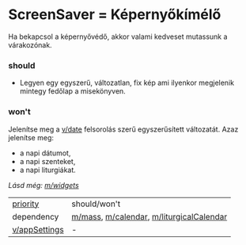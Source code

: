 ScreenSaver = Képernyőkímélő
===
Ha bekapcsol a képernyővédő, akkor valami kedveset mutassunk a várakozónak.

### should
- Legyen egy egyszerű, változatlan, fix kép ami ilyenkor megjelenik mintegy fedőlap a misekönyven.

### won't
Jelenítse meg a [v/date](../views/date.md) felsorolás szerű egyszerűsített változatát. Azaz jelenítse meg:
- a napi dátumot,
- a napi szenteket,
- a napi liturgiákat.

_Lásd még: [m/widgets](widgets.md)_

|||
| --- | --- |
| [priority](../definitions.md#priorities) | should/won't |
| dependency | [m/mass](mass.md), [m/calendar](calendar.md), [m/liturgicalCalendar](liturgicalCalendar.md) |
| [v/appSettings](../views/appSettings.md) | - |